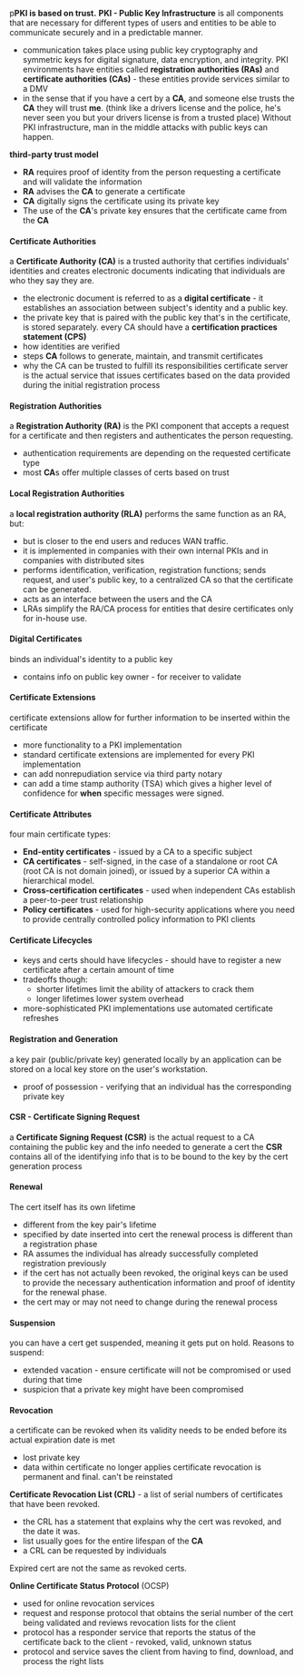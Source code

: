 p**PKI is based on trust.**
**PKI - Public Key Infrastructure** is all components that are necessary for different types of users and entities to be able to communicate securely and in a predictable manner.
- communication takes place using public key cryptography and symmetric keys for digital signature, data encryption, and integrity.
PKI environments have entities called **registration authorities (RAs)** and **certificate authorities (CAs)** - these entities provide services similar to a DMV
- in the sense that if you have a cert by a **CA**, and someone else trusts the **CA** they will trust **me**. (think like a drivers license and the police, he's never seen you but your drivers license is from a trusted place)
Without PKI infrastructure, man in the middle attacks with public keys can happen.

**third-party trust model**
- **RA** requires proof of identity from the person requesting a certificate and will validate the information
- **RA** advises the **CA** to generate a certificate
- **CA** digitally signs the certificate using its private key
- The use of the **CA**'s private key ensures that the certificate came from the **CA**

#### Certificate Authorities
a **Certificate Authority (CA)** is a trusted authority that certifies individuals' identities and creates electronic documents indicating that individuals are who they say they are.
- the electronic document is referred to as a **digital certificate** - it establishes an association between subject's identity and a public key.
- the private key that is paired with the public key that's in the certificate, is stored separately.
every CA should have a **certification practices statement (CPS)**
- how identities are verified
- steps **CA** follows to generate, maintain, and transmit certificates
- why the CA can be trusted to fulfill its responsibilities
certificate server is the actual service that issues certificates based on the data provided during the initial registration process

#### Registration Authorities
a **Registration Authority (RA)** is the PKI component that accepts a request for a certificate and then registers and authenticates the person requesting.
- authentication requirements are depending on the requested certificate type
- most **CA**s offer multiple classes of certs based on trust
#### Local Registration Authorities
a **local registration authority (RLA)** performs the same function as an RA, but: 
- but is closer to the end users and reduces WAN traffic.
- it is implemented in companies with their own internal PKIs and in companies with distributed sites
- performs identification, verification, registration functions; sends request, and user's public key, to a centralized CA so that the certificate can be generated.
- acts as an interface between the users and the CA
- LRAs simplify the RA/CA process for entities that desire certificates only for in-house use.
#### Digital Certificates
binds an individual's identity to a public key
- contains info on public key owner - for receiver to validate
#### Certificate Extensions
certificate extensions allow for further information to be inserted within the certificate
- more functionality to a PKI implementation
- standard certificate extensions are implemented for every PKI implementation
- can add nonrepudiation service via third party notary
- can add a time stamp authority (TSA) which gives a higher level of confidence for **when** specific messages were signed.
#### Certificate Attributes
four main certificate types:
- **End-entity certificates** - issued by a CA to a specific subject
- **CA certificates** - self-signed, in the case of a standalone or root CA (root CA is not domain joined), or issued by a superior CA within a hierarchical model.
- **Cross-certification certificates** - used when independent CAs establish a peer-to-peer trust relationship
- **Policy certificates** - used for high-security applications where you need to provide centrally controlled policy information to PKI clients
#### Certificate Lifecycles
- keys and certs should have lifecycles - should have to register a new certificate after a certain amount of time
- tradeoffs though:
	- shorter lifetimes limit the ability of attackers to crack them
	- longer lifetimes lower system overhead
- more-sophisticated PKI implementations use automated certificate refreshes
#### Registration and Generation
a key pair (public/private key) generated locally by an application can be stored on a local key store on the user's workstation.
- proof of possession - verifying that an individual has the corresponding private key
#### CSR - Certificate Signing Request
a **Certificate Signing Request (CSR)** is the actual request to a CA containing the public key and the info needed to generate a cert
the **CSR** contains all of the identifying info that is to be bound to the key by the cert generation process
#### Renewal
The cert itself has its own lifetime
- different from the key pair's lifetime
- specified by date inserted into cert
the renewal process is different than a registration phase
- RA assumes the individual has already successfully completed registration previously
- if the cert has not actually been revoked, the original keys can be used to provide the necessary authentication information and proof of identity for the renewal phase.
- the cert may or may not need to change during the renewal process
#### Suspension
you can have a cert get suspended, meaning it gets put on hold.
Reasons to suspend:
- extended vacation - ensure certificate will not be compromised or used during that time
- suspicion that a private key might have been compromised
#### Revocation
a certificate can be revoked when its validity needs to be ended before its actual expiration date is met
- lost private key
- data within certificate no longer applies
certificate revocation is permanent and final. can't be reinstated

**Certificate Revocation List (CRL)** - a list of serial numbers of certificates that have been revoked.
- the CRL has a statement that explains why the cert was revoked, and the date it was.
- list usually goes for the entire lifespan of the **CA**
- a CRL can be requested by individuals

Expired cert are not the same as revoked certs.

**Online Certificate Status Protocol** (OCSP)
- used for online revocation services
- request and response protocol that obtains the serial number of the cert being validated and reviews revocation lists for the client
- protocol has a responder service that reports the status of the certificate back to the client - revoked, valid, unknown status
- protocol and service saves the client from having to find, download, and process the right lists